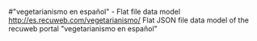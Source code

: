#"vegetarianismo en español" - Flat file data model
http://es.recuweb.com/vegetarianismo/
Flat JSON file data model of the recuweb portal "vegetarianismo en español"
